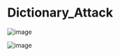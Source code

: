 # Dictionary_Attack

![image](https://user-images.githubusercontent.com/67637935/156923377-7c414d68-e54d-4636-b401-3b24b98b5814.png)


![image](https://user-images.githubusercontent.com/67637935/156923524-7b229c21-2ef9-40ec-b4c4-d0ca49bae1c1.png)

